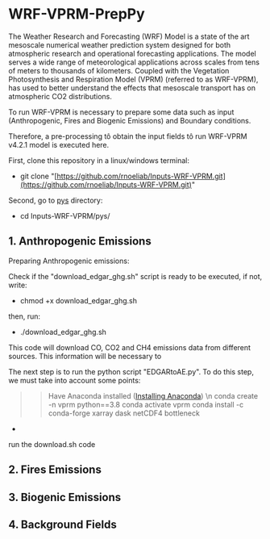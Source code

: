 # WRF-VPRM-PrepPy

The Weather Research and Forecasting (WRF) Model is a state of the art mesoscale numerical weather prediction system designed for both atmospheric research and operational forecasting applications. The model serves a wide range of meteorological applications across scales from tens of meters to thousands of kilometers. Coupled with the Vegetation Photosynthesis and Respiration Model (VPRM) (referred to as WRF-VPRM), has used to better understand the effects that mesoscale transport has on atmospheric CO2 distributions.

To run WRF-VPRM is necessary to prepare some data such as input (Anthropogenic, Fires and Biogenic Emissions) and Boundary conditions.

Therefore, a pre-processing tô obtain the input fields tô run WRF-VPRM v4.2.1 model is executed here.

First, clone this repository in a linux/windows terminal:
- git clone "[https://github.com/rnoeliab/Inputs-WRF-VPRM.git](https://github.com/rnoeliab/Inputs-WRF-VPRM.git)"

Second, go to [pys](https://github.com/rnoeliab/Inputs-WRF-VPRM/tree/main/pys) directory:
- cd  Inputs-WRF-VPRM/pys/ 

## 1. Anthropogenic Emissions
Preparing Anthropogenic emissions: 

Check if the "download_edgar_ghg.sh" script is ready to be executed, if not, write:

- chmod +x download_edgar_ghg.sh

then, run:

- ./download_edgar_ghg.sh

This code will download CO, CO2 and CH4 emissions data from different sources. This information will be necessary to 

The next step is to run the python script "EDGARtoAE.py". To do this step, we must take into account some points:

>> Have Anaconda installed ([Installing Anaconda](https://github.com/rnoeliab/Installing_anaconda)) \\n
>> conda create -n vprm python==3.8 
>> conda activate vprm
>> conda install -c conda-forge xarray dask netCDF4 bottleneck

-  


run the download.sh code

## 2. Fires Emissions

## 3. Biogenic Emissions

## 4. Background Fields
